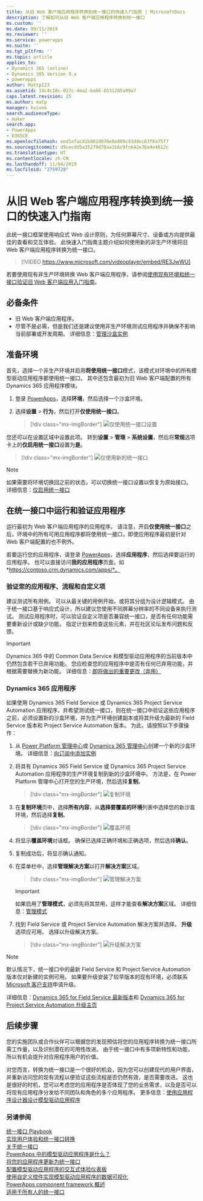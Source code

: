```yaml
---
title: 从旧 Web 客户端应用程序转换到统一接口的快速入门指南 | MicrosoftDocs
description: 了解如何从旧 Web 客户端应用程序转换到统一接口
ms.custom: ''
ms.date: 09/11/2019
ms.reviewer: ''
ms.service: powerapps
ms.suite: ''
ms.tgt_pltfrm: ''
ms.topic: article
applies_to:
- Dynamics 365 (online)
- Dynamics 365 Version 9.x
- powerapps
author: Mattp123
ms.assetid: 14c4c18c-927c-4ea2-ba66-0531285a99a7
caps.latest.revision: 25
ms.author: matp
manager: kvivek
search.audienceType:
- maker
search.app:
- PowerApps
- D365CE
ms.openlocfilehash: eed1efac81b882d076e0e809c93ddec63f6a75f7
ms.sourcegitcommit: d9cecdd5a35279d78aa1b6c9fc642e36a4e4612c
ms.translationtype: HT
ms.contentlocale: zh-CN
ms.lasthandoff: 11/04/2019
ms.locfileid: "2759720"
---
```

# <a name="quick-start-for-transitioning-your-legacy-web-client-application-to-unified-interface"></a>从旧 Web 客户端应用程序转换到统一接口的快速入门指南

此统一接口框架使用响应式 Web 设计原则，为任何屏幕尺寸、设备或方向提供最佳的查看和交互体验。 此快速入门指南主题介绍如何使用新的非生产环境将旧 Web 客户端应用程序转换为统一接口。 

> [!VIDEO https://www.microsoft.com/videoplayer/embed/RE3JwWU]

若要使用现有非生产环境转换 Web 客户端应用程序，请参阅[使用现有环境和统一接口验证旧 Web 客户端应用入门指南](transition-web-app-existing.md)。 
## <a name="prerequisites"></a>必备条件
- 旧 Web 客户端应用程序。 
- 尽管不是必需，但是我们还是建议使用非生产环境测试应用程序并确保不影响当前部署或开发周期。 详细信息：[管理沙盒实例](/dynamics365/admin/manage-sandbox-instances)

## <a name="prepare-the-environment"></a>准备环境
首先，选择一个非生产环境并启用**将使用统一接口**模式，该模式对环境中的所有模型驱动应用程序都使用统一接口。 其中还包含最初为旧 Web 客户端配置的所有 Dynamics 365 应用程序模块。

1. 登录 [PowerApps](https://make.powerapps.com/?utm_source=padocs&utm_medium=linkinadoc&utm_campaign=referralsfromdoc)，选择**环境**，然后选择一个沙盒环境。 

2. 选择**设置** > **行为**，然后打开**仅使用统一接口**。

   > [!div class="mx-imgBorder"] 
   > ![仅使用统一接口设置](media/use-unified-interface-only-pac.png)

您还可以在设置区域中设置此项。 转到**设置** > **管理** > **系统设置**，然后将**常规**选项卡上的**仅启用统一接口**设置为**是**。

> [!div class="mx-imgBorder"] 
> ![仅使用新的统一接口](media/use-unified-interface-only.png "仅使用新的统一接口")


> [!NOTE]
> 如果需要将环境切换回之前的状态，可以切换统一接口设置以恢复为原始接口。 详细信息：[仅启用统一接口](/dynamics365/customer-engagement/admin/enable-unified-interface-only)

## <a name="run-and-validate-your-application-in-the-unified-interface"></a>在统一接口中运行和验证应用程序
运行最初为 Web 客户端应用程序的应用程序。 请注意，开启**仅使用统一接口**之后，环境中的所有可用应用程序都将使用统一接口，即使应用程序最初是针对 Web 客户端配置的也不例外。

若要运行您的应用程序，请登录 [PowerApps](https://make.powerapps.com/?utm_source=padocs&utm_medium=linkinadoc&utm_campaign=referralsfromdoc)，选择**应用程序**，然后选择要运行的应用程序。 也可以直接访问**我的应用程序**页面，如 *https://contoso.crm.dynamics.com/apps/*。

### <a name="validate-your-app-processes-and-customizations"></a>验证您的应用程序、流程和自定义项 
建议测试所有用例。 可以从最关键的用例开始，或将其分组为设计逻辑模式。 由于统一接口基于响应式设计，所以建议您使用不同屏幕分辨率的不同设备来执行测试。 测试应用程序时，可以验证自定义项是否兼容统一接口，是否有任何功能需要重新设计或缺少功能。 指定计划来检查这些元素，并在社区论坛发布问题和反馈。 

> [!IMPORTANT]
> Dynamics 365 中的 Common Data Service 和模型驱动应用程序的当前版本中仍然包含若干已弃用功能。 您应检查您的应用程序中是否有任何已弃用功能，并根据需要替换为新功能。 详细信息：[即将做出的重要更改（弃用）](/dynamics365/get-started/whats-new/customer-engagement/important-changes-coming)

### <a name="dynamics-365-apps"></a>Dynamics 365 应用程序
如果使用 Dynamics 365 Field Service 或 Dynamics 365 Project Service Automation 应用程序，并希望测试统一接口，则在统一接口中验证这些应用程序之前，必须设置新的沙盒环境，并为生产环境创建副本或将其升级为最新的 Field Service 版本和 Project Service Automation 版本。 为此，请按照以下步骤操作：

1. 从 [Power Platform 管理中心](https://admin.powerplatform.microsoft.com/environments)或 [Dynamics 365 管理中心](https://port.crm.dynamics.com/)创建一个新的沙盒环境。 详细信息：[向订阅中添加实例](/dynamics365/customer-engagement/admin/add-instance-subscription)

2. 将具有 Dynamics 365 Field Service 或 Dynamics 365 Project Service Automation 应用程序的生产环境复制到新的沙盒环境中。 方法是，在 Power Platform 管理中心打开您的生产环境，然后选择**复制**。

    > [!div class="mx-imgBorder"] 
    > ![复制环境](media/ppac-copy-environment.png "复制环境")

3. 在**复制环境**页中，选择**所有内容**，从**选择要覆盖的环境**列表中选择您的新沙盒环境，然后选择**复制**。 

    > [!div class="mx-imgBorder"] 
    > ![覆盖环境](media/ppac-copy-overwrite.png "覆盖环境")

4. 将显示**覆盖环境**对话框。 确保已选择正确环境和正确选项，然后选择**确认**。 

5. 复制成功后，将显示确认通知。 

6. 在菜单栏中，选择**管理解决方案**以打开**解决方案**区域。 

    > [!div class="mx-imgBorder"] 
    > ![管理解决方案](media/ppac-manage-solutions.png "管理解决方案")

    > [!IMPORTANT]
    > 如果启用了**管理模式**，必须先将其禁用，这样才能查看**解决方案**区域。 详细信息：[管理模式](/power-platform/admin/sandbox-environments#administration-mode)

7. 找到 Field Service 或 Project Service Automation 解决方案并选择。 **升级**选项应可用。 选择以升级解决方案。 

    > [!div class="mx-imgBorder"] 
    > ![升级解决方案](media/ppac-upgrade-solution.png "升级解决方案")
    
> [!NOTE]
> 默认情况下，统一接口中的最新 Field Service 和 Project Service Automation 版本仅对新建的实例可用。 如果要升级安装了较早版本的现有环境，必须联系 [Microsoft 客户支持](https://go.microsoft.com/fwlink/?LinkId=853505)申请升级。 

详细信息：[Dynamics 365 for Field Service 最新版本](/dynamics365/customer-engagement/field-service/version-history#latest-versions)和 [Dynamics 365 for Project Service Automation 升级主页](/dynamics365/customer-engagement/project-service/upgrade-psa-home-page)

## <a name="next-steps"></a>后续步骤
您的实施团队或合作伙伴可以根据您的发现预估将您的应用程序转换为统一接口所需工作量，以及识别潜在的可用性改进。 由于统一接口中有多项新特性和功能，所以有机会提升对应用程序用户的价值。 

对您而言，转换为统一接口是一个很好的机会，因为您可以创建现代的用户界面，并重新访问您的现有流程以便验证这些流程是否仍然有效，是否需要改进。 这也是很好的时机，您可以考虑您的应用程序是否体现了您的业务需求，以及是否可以将现有应用程序分发给不同团队和角色的多个应用程序。
更多信息：[使用应用程序设计器设计模型驱动应用程序](design-custom-business-apps-using-app-designer.md)  

### <a name="see-also"></a>另请参阅
<!-- Unified Interface transition community (link tbd) <br />  -->
[统一接口 Playbook](unified-interface-playbook.md) <br />
[实现用户体验和统一接口转换](approaching-unified-interface.md) <br />
[关于统一接口](/dynamics365/customer-engagement/admin/about-unified-interface) <br />
[PowerApps 中的模型驱动应用程序是什么？](model-driven-app-overview.md) <br />
[将您的应用程序更新为统一接口](/dynamics365/customer-engagement/admin/update-apps-to-unified-interface) <br />
[配置模型驱动应用程序的交互式体验仪表板](configure-interactive-experience-dashboards.md) <br />
[使用自定义控件实现模型驱动应用程序的数据可视化](use-custom-controls-data-visualizations.md) <br />
[PowerApps component framework 概述](/powerapps/developer/component-framework/overview) <br />
[适用于所有人的统一接口](/power-platform-release-plan/2019wave2/microsoft-powerapps/unified-interface-app-everybody)

